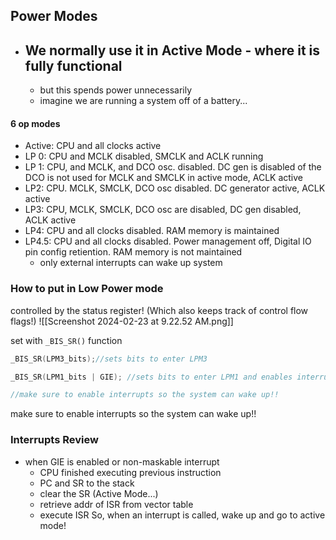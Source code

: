## Power Modes
- We normally use it in Active Mode - where it is fully functional
	- 
	- but this spends power unnecessarily
	- imagine we are running a system off of a battery...

#### 6 op modes
- Active: CPU and all clocks active
- LP 0: CPU and MCLK disabled, SMCLK and ACLK running
- LP 1: CPU, and MCLK, and DCO osc. disabled. DC gen is disabled of the DCO is not used for MCLK and SMCLK in active mode, ACLK active
- LP2: CPU. MCLK, SMCLK, DCO osc disabled. DC generator active, ACLK active
- LP3: CPU, MCLK, SMCLK, DCO osc are disabled, DC gen disabled, ACLK active
- LP4: CPU and all clocks disabled. RAM memory is maintained
- LP4.5: CPU and all clocks disabled. Power management off, Digital IO pin config retiention. RAM memory is not maintained
	- only external interrupts can wake up system


### How to put in Low Power mode
controlled by the status register! (Which also keeps track of control flow flags!)
![[Screenshot 2024-02-23 at 9.22.52 AM.png]]

set with `_BIS_SR()` function

```c
_BIS_SR(LPM3_bits);//sets bits to enter LPM3

_BIS_SR(LPM1_bits | GIE); //sets bits to enter LPM1 and enables interrupts

//make sure to enable interrupts so the system can wake up!!
```

make sure to enable interrupts so the system can wake up!!

### Interrupts Review
- when GIE is enabled or non-maskable interrupt
	- CPU finished executing previous instruction
	- PC and SR to the stack
	- clear the SR (Active Mode...)
	- retrieve addr of ISR from vector table
	- execute ISR
So, when an interrupt is called, wake up and go to active mode!